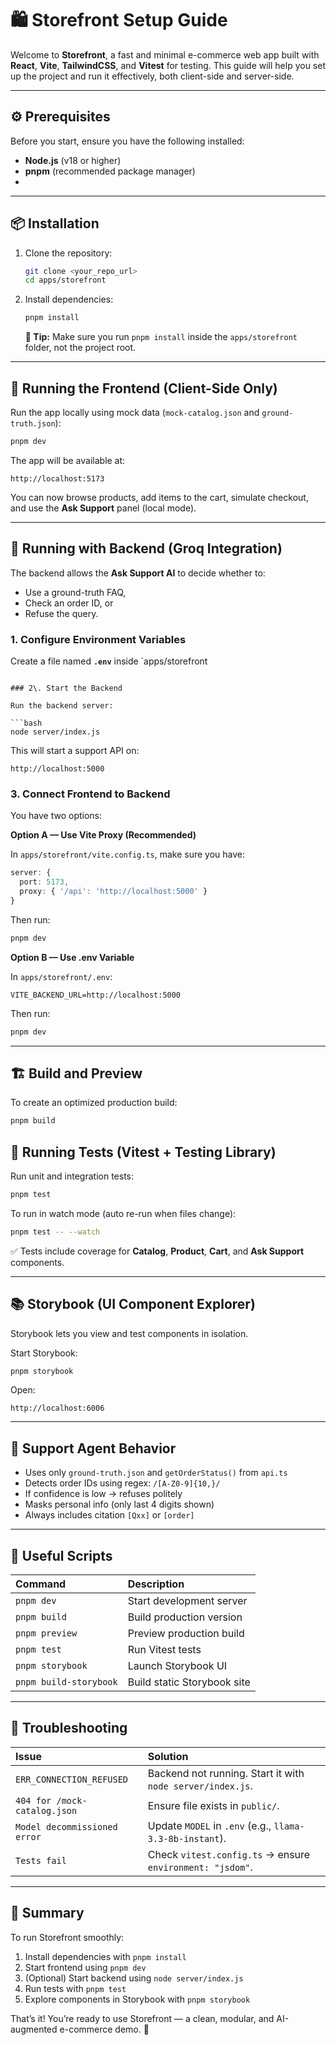 # 🛍️ Storefront Setup Guide

Welcome to **Storefront**, a fast and minimal e-commerce web app built with **React**, **Vite**, **TailwindCSS**, and **Vitest** for testing.
This guide will help you set up the project and run it effectively, both client-side and server-side.

-----

## ⚙️ Prerequisites

Before you start, ensure you have the following installed:

  - **Node.js** (v18 or higher)
  - **pnpm** (recommended package manager)
  -
-----

## 📦 Installation

1.  Clone the repository:

    ```bash
    git clone <your_repo_url>
    cd apps/storefront
    ```

2.  Install dependencies:

    ```bash
    pnpm install
    ```

    **🧩 Tip:** Make sure you run `pnpm install` inside the `apps/storefront` folder, not the project root.

-----

## 🚀 Running the Frontend (Client-Side Only)

Run the app locally using mock data (`mock-catalog.json` and `ground-truth.json`):

```bash
pnpm dev
```

The app will be available at:

`http://localhost:5173`

You can now browse products, add items to the cart, simulate checkout, and use the **Ask Support** panel (local mode).

-----

## 🔌 Running with Backend (Groq Integration)

The backend allows the **Ask Support AI** to decide whether to:

  - Use a ground-truth FAQ,
  - Check an order ID, or
  - Refuse the query.

### 1\. Configure Environment Variables

Create a file named **`.env`** inside `apps/storefront

```

### 2\. Start the Backend

Run the backend server:

```bash
node server/index.js
```

This will start a support API on:

`http://localhost:5000`

### 3\. Connect Frontend to Backend

You have two options:

**Option A — Use Vite Proxy (Recommended)**

In `apps/storefront/vite.config.ts`, make sure you have:

```typescript
server: {
  port: 5173,
  proxy: { '/api': 'http://localhost:5000' }
}
```

Then run:

```bash
pnpm dev
```

**Option B — Use .env Variable**

In `apps/storefront/.env`:

```
VITE_BACKEND_URL=http://localhost:5000
```

Then run:

```bash
pnpm dev
```

-----

## 🏗️ Build and Preview

To create an optimized production build:

```bash
pnpm build
```

## 🧪 Running Tests (Vitest + Testing Library)

Run unit and integration tests:

```bash
pnpm test
```

To run in watch mode (auto re-run when files change):

```bash
pnpm test -- --watch
```

✅ Tests include coverage for **Catalog**, **Product**, **Cart**, and **Ask Support** components.

-----

## 📚 Storybook (UI Component Explorer)

Storybook lets you view and test components in isolation.

Start Storybook:

```bash
pnpm storybook
```

Open:

`http://localhost:6006`


-----

## 🧠 Support Agent Behavior

  - Uses only `ground-truth.json` and `getOrderStatus()` from `api.ts`
  - Detects order IDs using regex: `/[A-Z0-9]{10,}/`
  - If confidence is low → refuses politely
  - Masks personal info (only last 4 digits shown)
  - Always includes citation `[Qxx]` or `[order]`


-----

## 🧰 Useful Scripts

| Command | Description |
| :--- | :--- |
| `pnpm dev` | Start development server |
| `pnpm build` | Build production version |
| `pnpm preview` | Preview production build |
| `pnpm test` | Run Vitest tests |
| `pnpm storybook` | Launch Storybook UI |
| `pnpm build-storybook` | Build static Storybook site |

-----

## 🧾 Troubleshooting

| Issue | Solution |
| :--- | :--- |
| `ERR_CONNECTION_REFUSED` | Backend not running. Start it with `node server/index.js`. |
| `404 for /mock-catalog.json` | Ensure file exists in `public/`. |
| `Model decommissioned error` | Update `MODEL` in `.env` (e.g., `llama-3.3-8b-instant`). |
| `Tests fail` | Check `vitest.config.ts` → ensure `environment: "jsdom"`. |

-----

## 🎯 Summary

To run Storefront smoothly:

1.  Install dependencies with `pnpm install`
2.  Start frontend using `pnpm dev`
3.  (Optional) Start backend using `node server/index.js`
4.  Run tests with `pnpm test`
5.  Explore components in Storybook with `pnpm storybook`

That’s it\! You’re ready to use Storefront — a clean, modular, and AI-augmented e-commerce demo. 🛒

